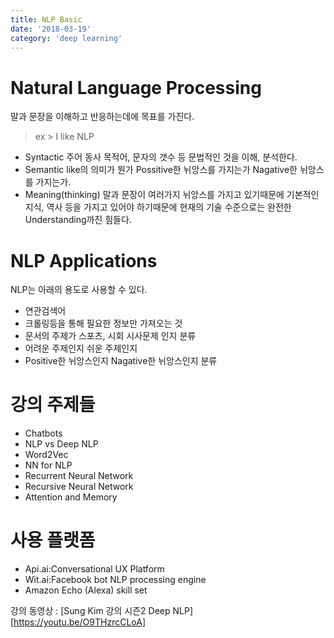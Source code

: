 ```yaml
---
title: NLP Basic
date: '2018-03-19'
category: 'deep learning'
---
```


# Natural Language Processing

말과 문장을 이해하고 반응하는데에 목표를 가진다.

> ex > I like NLP


- Syntactic
	주어 동사 목적어, 문자의 갯수 등 문법적인 것을 이해, 분석한다.
- Semantic
	like의 의미가 뭔가 Possitive한 뉘앙스를 가지는가 Nagative한 뉘앙스를 가지는가.
- Meaning(thinking)
	말과 문장이 여러가지 뉘앙스를 가지고 있기때문에 기본적인 지식, 역사 등을 가지고 있어야 하기때문에 현재의 기술 수준으로는 완전한 Understanding까진 힘들다.

# NLP Applications
NLP는 아래의 용도로 사용할 수 있다.

- 연관검색어
- 크롤링등을 통해 필요한 정보만 가져오는 것
- 문서의 주제가 스포츠, 시회 시사문제 인지 분류
- 어려운 주제인지 쉬운 주제인지
- Positive한 뉘앙스인지 Nagative한 뉘앙스인지 분류

# 강의 주제들
- Chatbots
- NLP vs Deep NLP
- Word2Vec
- NN for NLP
- Recurrent Neural Network
- Recursive Neural Network
- Attention and Memory

# 사용 플랫폼
- Api.ai:Conversational UX Platform
- Wit.ai:Facebook bot NLP processing engine
- Amazon Echo (Alexa) skill set

강의 동영상 : [Sung Kim 강의 시즌2 Deep NLP][https://youtu.be/O9THzrcCLoA]
